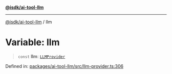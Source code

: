 [**@isdk/ai-tool-llm**](../README.md)

***

[@isdk/ai-tool-llm](../globals.md) / llm

# Variable: llm

> `const` **llm**: [`LLMProvider`](../classes/LLMProvider.md)

Defined in: [packages/ai-tool-llm/src/llm-provider.ts:306](https://github.com/isdk/ai-tool-llm.js/blob/4399c94b373491a78c574ff875391a36601e026c/src/llm-provider.ts#L306)
